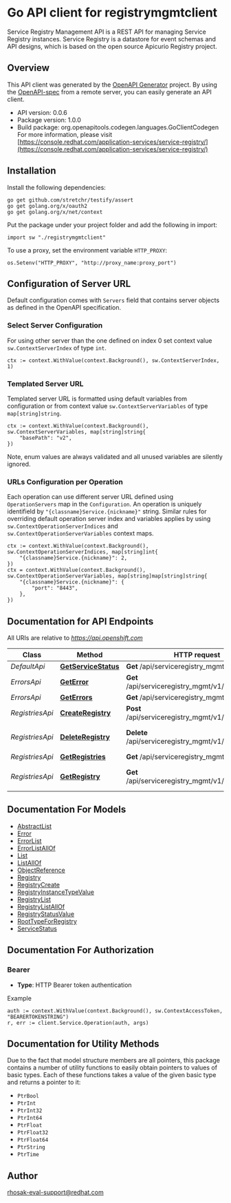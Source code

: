 # Go API client for registrymgmtclient

Service Registry Management API is a REST API for managing Service Registry instances. Service Registry is a datastore for event schemas and API designs, which is based on the open source Apicurio Registry project.

## Overview
This API client was generated by the [OpenAPI Generator](https://openapi-generator.tech) project.  By using the [OpenAPI-spec](https://www.openapis.org/) from a remote server, you can easily generate an API client.

- API version: 0.0.6
- Package version: 1.0.0
- Build package: org.openapitools.codegen.languages.GoClientCodegen
For more information, please visit [https://console.redhat.com/application-services/service-registry/](https://console.redhat.com/application-services/service-registry/)

## Installation

Install the following dependencies:

```shell
go get github.com/stretchr/testify/assert
go get golang.org/x/oauth2
go get golang.org/x/net/context
```

Put the package under your project folder and add the following in import:

```golang
import sw "./registrymgmtclient"
```

To use a proxy, set the environment variable `HTTP_PROXY`:

```golang
os.Setenv("HTTP_PROXY", "http://proxy_name:proxy_port")
```

## Configuration of Server URL

Default configuration comes with `Servers` field that contains server objects as defined in the OpenAPI specification.

### Select Server Configuration

For using other server than the one defined on index 0 set context value `sw.ContextServerIndex` of type `int`.

```golang
ctx := context.WithValue(context.Background(), sw.ContextServerIndex, 1)
```

### Templated Server URL

Templated server URL is formatted using default variables from configuration or from context value `sw.ContextServerVariables` of type `map[string]string`.

```golang
ctx := context.WithValue(context.Background(), sw.ContextServerVariables, map[string]string{
	"basePath": "v2",
})
```

Note, enum values are always validated and all unused variables are silently ignored.

### URLs Configuration per Operation

Each operation can use different server URL defined using `OperationServers` map in the `Configuration`.
An operation is uniquely identifield by `"{classname}Service.{nickname}"` string.
Similar rules for overriding default operation server index and variables applies by using `sw.ContextOperationServerIndices` and `sw.ContextOperationServerVariables` context maps.

```
ctx := context.WithValue(context.Background(), sw.ContextOperationServerIndices, map[string]int{
	"{classname}Service.{nickname}": 2,
})
ctx = context.WithValue(context.Background(), sw.ContextOperationServerVariables, map[string]map[string]string{
	"{classname}Service.{nickname}": {
		"port": "8443",
	},
})
```

## Documentation for API Endpoints

All URIs are relative to *https://api.openshift.com*

Class | Method | HTTP request | Description
------------ | ------------- | ------------- | -------------
*DefaultApi* | [**GetServiceStatus**](docs/DefaultApi.md#getservicestatus) | **Get** /api/serviceregistry_mgmt/v1/status | 
*ErrorsApi* | [**GetError**](docs/ErrorsApi.md#geterror) | **Get** /api/serviceregistry_mgmt/v1/errors/{id} | 
*ErrorsApi* | [**GetErrors**](docs/ErrorsApi.md#geterrors) | **Get** /api/serviceregistry_mgmt/v1/errors | 
*RegistriesApi* | [**CreateRegistry**](docs/RegistriesApi.md#createregistry) | **Post** /api/serviceregistry_mgmt/v1/registries | 
*RegistriesApi* | [**DeleteRegistry**](docs/RegistriesApi.md#deleteregistry) | **Delete** /api/serviceregistry_mgmt/v1/registries/{id} | Delete a Registry instance
*RegistriesApi* | [**GetRegistries**](docs/RegistriesApi.md#getregistries) | **Get** /api/serviceregistry_mgmt/v1/registries | 
*RegistriesApi* | [**GetRegistry**](docs/RegistriesApi.md#getregistry) | **Get** /api/serviceregistry_mgmt/v1/registries/{id} | Get a Registry instance


## Documentation For Models

 - [AbstractList](docs/AbstractList.md)
 - [Error](docs/Error.md)
 - [ErrorList](docs/ErrorList.md)
 - [ErrorListAllOf](docs/ErrorListAllOf.md)
 - [List](docs/List.md)
 - [ListAllOf](docs/ListAllOf.md)
 - [ObjectReference](docs/ObjectReference.md)
 - [Registry](docs/Registry.md)
 - [RegistryCreate](docs/RegistryCreate.md)
 - [RegistryInstanceTypeValue](docs/RegistryInstanceTypeValue.md)
 - [RegistryList](docs/RegistryList.md)
 - [RegistryListAllOf](docs/RegistryListAllOf.md)
 - [RegistryStatusValue](docs/RegistryStatusValue.md)
 - [RootTypeForRegistry](docs/RootTypeForRegistry.md)
 - [ServiceStatus](docs/ServiceStatus.md)


## Documentation For Authorization



### Bearer

- **Type**: HTTP Bearer token authentication

Example

```golang
auth := context.WithValue(context.Background(), sw.ContextAccessToken, "BEARERTOKENSTRING")
r, err := client.Service.Operation(auth, args)
```


## Documentation for Utility Methods

Due to the fact that model structure members are all pointers, this package contains
a number of utility functions to easily obtain pointers to values of basic types.
Each of these functions takes a value of the given basic type and returns a pointer to it:

* `PtrBool`
* `PtrInt`
* `PtrInt32`
* `PtrInt64`
* `PtrFloat`
* `PtrFloat32`
* `PtrFloat64`
* `PtrString`
* `PtrTime`

## Author

rhosak-eval-support@redhat.com

